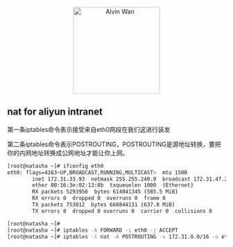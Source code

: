 <p align='center'> <a href='https://github.com/alvinwancn' target="_blank"> <img src='https://github.com/AlvinWanCN/life-record/raw/master/images/etlucency.png' alt='Alvin Wan' width=200></a></p>


## nat for aliyun intranet


第一条iptables命令表示接受来自eth0网段在我们这进行装发

第二条iptables命令表示POSTROUTING，POSTROUTING是源地址转换，要把你的内网地址转换成公网地址才能让你上网。


```bash
[root@natasha ~]# ifconfig eth0
eth0: flags=4163<UP,BROADCAST,RUNNING,MULTICAST>  mtu 1500
        inet 172.31.33.93  netmask 255.255.240.0  broadcast 172.31.47.255
        ether 00:16:3e:02:13:8b  txqueuelen 1000  (Ethernet)
        RX packets 5293956  bytes 614041345 (585.5 MiB)
        RX errors 0  dropped 0  overruns 0  frame 0
        TX packets 753012  bytes 668844131 (637.8 MiB)
        TX errors 0  dropped 0 overruns 0  carrier 0  collisions 0

[root@natasha ~]#
[root@natasha ~]# iptables -A FORWARD -i eth0 -j ACCEPT
[root@natasha ~]# iptables -t nat -A POSTROUTING -s 172.31.0.0/16 -o eth0 -j MASQUERADE

```